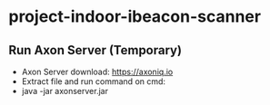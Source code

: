 # project-indoor-ibeacon-scanner
Run Axon Server (Temporary)
---
- Axon Server download: https://axoniq.io
- Extract file and run command on cmd:
- java -jar axonserver.jar
